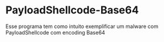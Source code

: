 # PayloadShellcode-Base64
Esse programa tem como intuito exemplificar um malware com PayloadShellcode com encoding Base64
